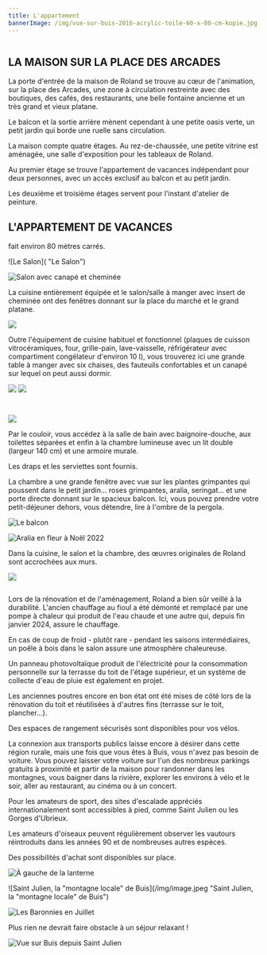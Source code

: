 ```yaml
---
title: L'appartement
bannerImage: /img/vue-sur-buis-2016-acrylic-toile-60-x-80-cm-kopie.jpg
---
```

![]()

## LA MAISON SUR LA PLACE DES ARCADES

La porte d'entrée de la maison de Roland se trouve au cœur de l'animation, sur la place des Arcades, une zone à circulation restreinte avec des boutiques, des cafés, des restaurants, une belle fontaine ancienne et un très grand et vieux platane.

Le balcon et la sortie arrière mènent cependant à une petite oasis verte, un petit jardin qui borde une ruelle sans circulation.

La maison compte quatre étages. Au rez-de-chaussée, une petite vitrine est aménagée, une salle d'exposition pour les tableaux de Roland.

Au premier étage se trouve l'appartement de vacances indépendant pour deux personnes, avec un accès exclusif au balcon et au petit jardin.

Les deuxième et troisième étages servent pour l'instant d'atelier de peinture.

## L'APPARTEMENT DE VACANCES

fait environ 80 mètres carrés.

![Le Salon]( "Le Salon")

![Salon avec canapé et cheminée](/img/salon-2.6.23.jpg "Salon avec canapé et cheminée")

La cuisine entièrement équipée et le salon/salle à manger avec insert de cheminée ont des fenêtres donnant sur la place du marché et le grand platane.

![](/img/küche-flur-2.6.23.jpg)

Outre l'équipement de cuisine habituel et fonctionnel (plaques de cuisson vitrocéramiques, four, grille-pain, lave-vaisselle, réfrigérateur avec compartiment congélateur d'environ 10 l), vous trouverez ici une grande table à manger avec six chaises, des fauteuils confortables et un canapé sur lequel on peut aussi dormir.

![](/img/20221228_130840.jpg)
![](/img/20221228_130615.jpg)

![]()

![]()

![](/img/bad-neue-dusche.jpg)

Par le couloir, vous accédez à la salle de bain avec baignoire-douche, aux toilettes séparées et enfin à la chambre lumineuse avec un lit double (largeur 140 cm) et une armoire murale.

Les draps et les serviettes sont fournis.

La chambre a une grande fenêtre avec vue sur les plantes grimpantes qui poussent dans le petit jardin... roses grimpantes, aralia, seringat... et une porte directe donnant sur le spacieux balcon. Ici, vous pouvez prendre votre petit-déjeuner dehors, vous détendre, lire à l'ombre de la pergola.

![Le balcon](/img/palais-deleau-balkon.jpeg "Le balcon")

![Aralia en fleur à Noël 2022](/img/aralia-in-blüte-.jpg "Aralia en fleur à Noël 2022")

Dans la cuisine, le salon et la chambre, des œuvres originales de Roland sont accrochées aux murs.

![](/img/20221228_142516.jpg)

![]()

Lors de la rénovation et de l'aménagement, Roland a bien sûr veillé à la durabilité. L'ancien chauffage au fioul a été démonté et remplacé par une pompe à chaleur qui produit de l'eau chaude et une autre qui, depuis fin janvier 2024, assure le chauffage.

En cas de coup de froid - plutôt rare - pendant les saisons intermédiaires, un poêle à bois dans le salon assure une atmosphère chaleureuse.

Un panneau photovoltaïque produit de l'électricité pour la consommation personnelle sur la terrasse du toit de l'étage supérieur, et un système de collecte d'eau de pluie est également en projet.

Les anciennes poutres encore en bon état ont été mises de côté lors de la rénovation du toit et réutilisées à d'autres fins (terrasse sur le toit, plancher...).

Des espaces de rangement sécurisés sont disponibles pour vos vélos.

La connexion aux transports publics laisse encore à désirer dans cette région rurale, mais une fois que vous êtes à Buis, vous n'avez pas besoin de voiture. Vous pouvez laisser votre voiture sur l'un des nombreux parkings gratuits à proximité et partir de la maison pour randonner dans les montagnes, vous baigner dans la rivière, explorer les environs à vélo et le soir, aller au restaurant, au cinéma ou à un concert.

Pour les amateurs de sport, des sites d'escalade appréciés internationalement sont accessibles à pied, comme Saint Julien ou les Gorges d'Ubrieux.

Les amateurs d'oiseaux peuvent régulièrement observer les vautours réintroduits dans les années 90 et de nombreuses autres espèces.

Des possibilités d'achat sont disponibles sur place.

![À gauche de la lanterne](/img/links-von-der-laterne.jpg "À gauche de la lanterne")

![Saint Julien, la "montagne locale" de Buis](/img/image.jpeg "Saint Julien, la "montagne locale" de Buis")

![Les Baronnies en Juillet](/img/image-2.jpeg "Les Baronnies en Juillet")

Plus rien ne devrait faire obstacle à un séjour relaxant !

![Vue sur Buis depuis Saint Julien](/img/image-3.jpeg "Vue sur Buis depuis Saint Julien") 